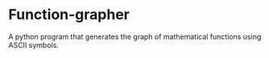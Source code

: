 # Function-grapher
A python program that generates the graph of mathematical functions using ASCII symbols.
